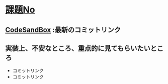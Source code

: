 # [課題No](https://github.com/kenmori/handsonFrontend/blob/master/work/markup/1.md#)
## [CodeSandBox](リンク) :最新のコミットリンク

## 実装上、不安なところ、重点的に見てもらいたいところ
- コミットリンク
- コミットリンク